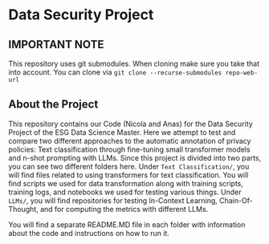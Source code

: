 # Data Security Project

## IMPORTANT NOTE
This repository uses git submodules. When cloning make sure you take that into account. 
You can clone via `git clone --recurse-submodules repo-web-url`

## About the Project
This repository contains our Code (Nicola and Anas) for the Data Security Project of the ESG Data Science Master. Here we attempt to test and compare two different approaches to the automatic annotation of privacy policies: Text classification through fine-tuning small transformer models and n-shot prompting with LLMs. 
Since this project is divided into two parts, you can see two different folders here. 
Under `Text Classification/`, you will find files related to using transformers for text classification. You will find scripts we used for data transformation along with training scripts, training logs, and notebooks we used for testing various things.
Under `LLMs/`, you will find repositories for testing In-Context Learning, Chain-Of-Thought, and for computing the metrics with different LLMs. 

You will find a separate README.MD file in each folder with information about the code and instructions on how to run it.  
